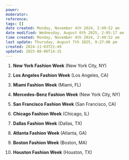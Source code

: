```yaml
---
power: 
moderator: 
reference: 
tags: []
date created: Monday, November 4th 2024, 2:49:52 am
date modified: Wednesday, August 6th 2025, 2:05:17 am
time created: Monday, November 4th 2024, 2:49:52 am
last update: Thursday, August 7th 2025, 9:27:06 pm
created: 2024-11-03T21:49
updated: 2025-08-06T14:15
---
```

1. **New York Fashion Week** (New York City, NY)
    
2. **Los Angeles Fashion Week** (Los Angeles, CA)
    
3. **Miami Fashion Week** (Miami, FL)
    
4. **Mercedes-Benz Fashion Week** (New York City, NY)
    
5. **San Francisco Fashion Week** (San Francisco, CA)
    
6. **Chicago Fashion Week** (Chicago, IL)
    
7. **Dallas Fashion Week** (Dallas, TX)
    
8. **Atlanta Fashion Week** (Atlanta, GA)
    
9. **Boston Fashion Week** (Boston, MA)
    
10. **Houston Fashion Week** (Houston, TX)